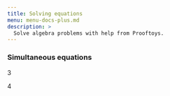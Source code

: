 ```yaml
---
title: Solving equations
menu: menu-docs-plus.md
description: >
  Solve algebra problems with help from Prooftoys.
---
```

### Simultaneous equations

3
<div class=proof-editor data-one-doc data-steps=
 "(steps (1 consider (t (x + y = 5 & x - y = 3))))"
></div>

4
<div class=proof-editor data-one-doc data-steps=
 "(steps (1 consider (t (5 * x - 22 = y & 2 * y + x = 33))))"
></div>

